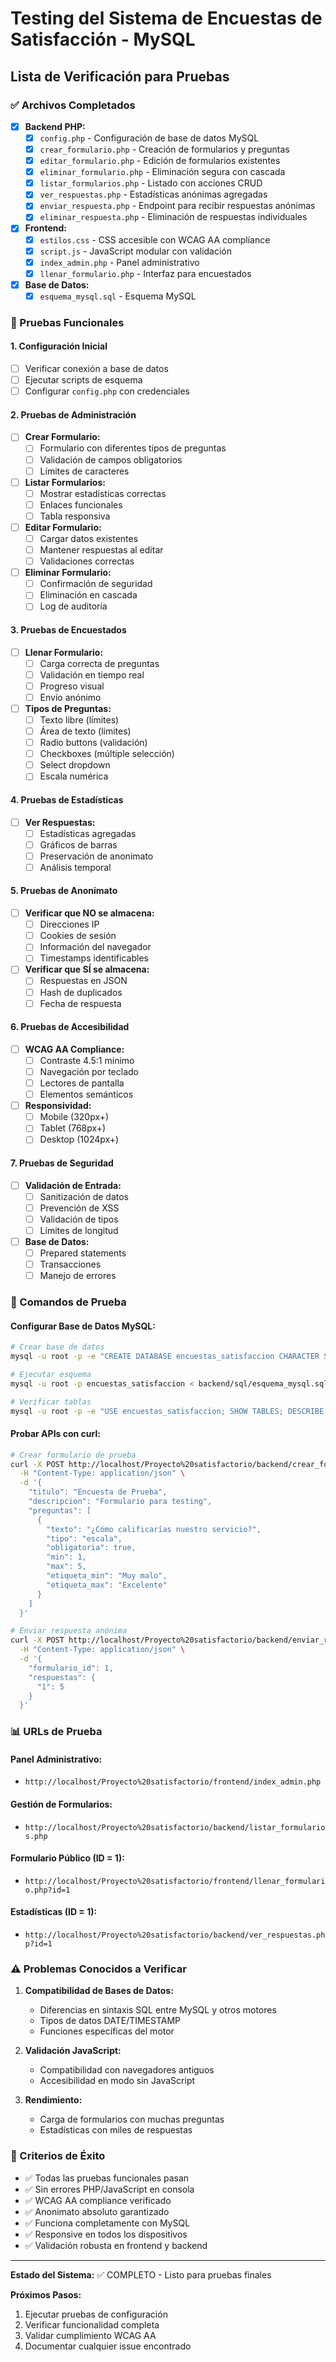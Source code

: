 # Testing del Sistema de Encuestas de Satisfacción - MySQL

## Lista de Verificación para Pruebas

### ✅ Archivos Completados
- [x] **Backend PHP:**
  - [x] `config.php` - Configuración de base de datos MySQL
  - [x] `crear_formulario.php` - Creación de formularios y preguntas
  - [x] `editar_formulario.php` - Edición de formularios existentes
  - [x] `eliminar_formulario.php` - Eliminación segura con cascada
  - [x] `listar_formularios.php` - Listado con acciones CRUD
  - [x] `ver_respuestas.php` - Estadísticas anónimas agregadas
  - [x] `enviar_respuesta.php` - Endpoint para recibir respuestas anónimas
  - [x] `eliminar_respuesta.php` - Eliminación de respuestas individuales

- [x] **Frontend:**
  - [x] `estilos.css` - CSS accesible con WCAG AA compliance
  - [x] `script.js` - JavaScript modular con validación
  - [x] `index_admin.php` - Panel administrativo
  - [x] `llenar_formulario.php` - Interfaz para encuestados

- [x] **Base de Datos:**
  - [x] `esquema_mysql.sql` - Esquema MySQL

### 🧪 Pruebas Funcionales

#### 1. Configuración Inicial
- [ ] Verificar conexión a base de datos
- [ ] Ejecutar scripts de esquema
- [ ] Configurar `config.php` con credenciales

#### 2. Pruebas de Administración
- [ ] **Crear Formulario:**
  - [ ] Formulario con diferentes tipos de preguntas
  - [ ] Validación de campos obligatorios
  - [ ] Límites de caracteres
  
- [ ] **Listar Formularios:**
  - [ ] Mostrar estadísticas correctas
  - [ ] Enlaces funcionales
  - [ ] Tabla responsiva

- [ ] **Editar Formulario:**
  - [ ] Cargar datos existentes
  - [ ] Mantener respuestas al editar
  - [ ] Validaciones correctas

- [ ] **Eliminar Formulario:**
  - [ ] Confirmación de seguridad
  - [ ] Eliminación en cascada
  - [ ] Log de auditoría

#### 3. Pruebas de Encuestados
- [ ] **Llenar Formulario:**
  - [ ] Carga correcta de preguntas
  - [ ] Validación en tiempo real
  - [ ] Progreso visual
  - [ ] Envío anónimo

- [ ] **Tipos de Preguntas:**
  - [ ] Texto libre (límites)
  - [ ] Área de texto (límites)
  - [ ] Radio buttons (validación)
  - [ ] Checkboxes (múltiple selección)
  - [ ] Select dropdown
  - [ ] Escala numérica

#### 4. Pruebas de Estadísticas
- [ ] **Ver Respuestas:**
  - [ ] Estadísticas agregadas
  - [ ] Gráficos de barras
  - [ ] Preservación de anonimato
  - [ ] Análisis temporal

#### 5. Pruebas de Anonimato
- [ ] **Verificar que NO se almacena:**
  - [ ] Direcciones IP
  - [ ] Cookies de sesión
  - [ ] Información del navegador
  - [ ] Timestamps identificables

- [ ] **Verificar que SÍ se almacena:**
  - [ ] Respuestas en JSON
  - [ ] Hash de duplicados
  - [ ] Fecha de respuesta

#### 6. Pruebas de Accesibilidad
- [ ] **WCAG AA Compliance:**
  - [ ] Contraste 4.5:1 mínimo
  - [ ] Navegación por teclado
  - [ ] Lectores de pantalla
  - [ ] Elementos semánticos

- [ ] **Responsividad:**
  - [ ] Mobile (320px+)
  - [ ] Tablet (768px+)
  - [ ] Desktop (1024px+)

#### 7. Pruebas de Seguridad
- [ ] **Validación de Entrada:**
  - [ ] Sanitización de datos
  - [ ] Prevención de XSS
  - [ ] Validación de tipos
  - [ ] Límites de longitud

- [ ] **Base de Datos:**
  - [ ] Prepared statements
  - [ ] Transacciones
  - [ ] Manejo de errores

### 🚀 Comandos de Prueba

#### Configurar Base de Datos MySQL:
```bash
# Crear base de datos
mysql -u root -p -e "CREATE DATABASE encuestas_satisfaccion CHARACTER SET utf8mb4 COLLATE utf8mb4_unicode_ci;"

# Ejecutar esquema
mysql -u root -p encuestas_satisfaccion < backend/sql/esquema_mysql.sql

# Verificar tablas
mysql -u root -p -e "USE encuestas_satisfaccion; SHOW TABLES; DESCRIBE formularios;"
```

#### Probar APIs con curl:
```bash
# Crear formulario de prueba
curl -X POST http://localhost/Proyecto%20satisfactorio/backend/crear_formulario.php \
  -H "Content-Type: application/json" \
  -d '{
    "titulo": "Encuesta de Prueba",
    "descripcion": "Formulario para testing",
    "preguntas": [
      {
        "texto": "¿Cómo calificarías nuestro servicio?",
        "tipo": "escala",
        "obligatoria": true,
        "min": 1,
        "max": 5,
        "etiqueta_min": "Muy malo",
        "etiqueta_max": "Excelente"
      }
    ]
  }'

# Enviar respuesta anónima
curl -X POST http://localhost/Proyecto%20satisfactorio/backend/enviar_respuesta.php \
  -H "Content-Type: application/json" \
  -d '{
    "formulario_id": 1,
    "respuestas": {
      "1": 5
    }
  }'
```

### 📊 URLs de Prueba

#### Panel Administrativo:
- `http://localhost/Proyecto%20satisfactorio/frontend/index_admin.php`

#### Gestión de Formularios:
- `http://localhost/Proyecto%20satisfactorio/backend/listar_formularios.php`

#### Formulario Público (ID = 1):
- `http://localhost/Proyecto%20satisfactorio/frontend/llenar_formulario.php?id=1`

#### Estadísticas (ID = 1):
- `http://localhost/Proyecto%20satisfactorio/backend/ver_respuestas.php?id=1`

### ⚠️ Problemas Conocidos a Verificar

1. **Compatibilidad de Bases de Datos:**
   - Diferencias en sintaxis SQL entre MySQL y otros motores
   - Tipos de datos DATE/TIMESTAMP
   - Funciones específicas del motor

2. **Validación JavaScript:**
   - Compatibilidad con navegadores antiguos
   - Accesibilidad en modo sin JavaScript

3. **Rendimiento:**
   - Carga de formularios con muchas preguntas
   - Estadísticas con miles de respuestas

### 🎯 Criterios de Éxito

- ✅ Todas las pruebas funcionales pasan
- ✅ Sin errores PHP/JavaScript en consola
- ✅ WCAG AA compliance verificado
- ✅ Anonimato absoluto garantizado
- ✅ Funciona completamente con MySQL
- ✅ Responsive en todos los dispositivos
- ✅ Validación robusta en frontend y backend

---

**Estado del Sistema:** ✅ COMPLETO - Listo para pruebas finales

**Próximos Pasos:**
1. Ejecutar pruebas de configuración
2. Verificar funcionalidad completa
3. Validar cumplimiento WCAG AA
4. Documentar cualquier issue encontrado
